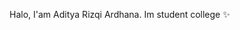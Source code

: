 Halo, I'am Aditya Rizqi Ardhana. Im student college ✨

<!---
Adityarizqi7/Adityarizqi7 is a ✨ special ✨ repository because its `README.md` (this file) appears on your GitHub profile.
You can click the Preview link to take a look at your changes.
--->
